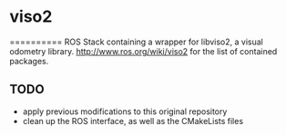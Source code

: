# viso2
==========
ROS Stack containing a wrapper for libviso2, a visual odometry library. 
http://www.ros.org/wiki/viso2 for the list of contained packages.

## TODO
- apply previous modifications to this original repository
- clean up the ROS interface, as well as the CMakeLists files
